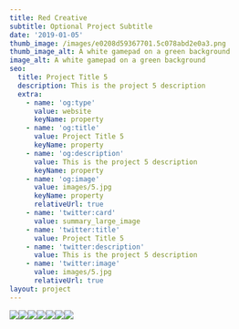 ```yaml
---
title: Red Creative
subtitle: Optional Project Subtitle
date: '2019-01-05'
thumb_image: /images/e0208d59367701.5c078abd2e0a3.png
thumb_image_alt: A white gamepad on a green background
image_alt: A white gamepad on a green background
seo:
  title: Project Title 5
  description: This is the project 5 description
  extra:
    - name: 'og:type'
      value: website
      keyName: property
    - name: 'og:title'
      value: Project Title 5
      keyName: property
    - name: 'og:description'
      value: This is the project 5 description
      keyName: property
    - name: 'og:image'
      value: images/5.jpg
      keyName: property
      relativeUrl: true
    - name: 'twitter:card'
      value: summary_large_image
    - name: 'twitter:title'
      value: Project Title 5
    - name: 'twitter:description'
      value: This is the project 5 description
    - name: 'twitter:image'
      value: images/5.jpg
      relativeUrl: true
layout: project
---
```

![](/images/e0208d59367701.5c078abd2e0a3-57789866.png)![](/images/e6704159367701.5c078abd2f484.png)![](/images/b2604159367701.5c078abd31393.png)![](/images/178de759367701.5c078abd2d7e1.png)![](/images/9974f159367701.5c078abd2fe2d-bc97a117.png)![](/images/a300a759367701.5c078abd2ec2d.png)![](/images/32d71d59367701.5c078abd3095e.png)
